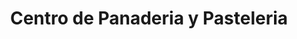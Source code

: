 ---
title: "Centro de Panaderia y Pasteleria"
url: /bogota-d-c/centro-de-panaderia-y-pasteleria/
shop: panadería
---
